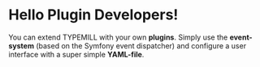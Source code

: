 # Hello Plugin Developers!

You can extend TYPEMILL with your own **plugins**. Simply use the **event-system** (based on the Symfony event dispatcher) and configure a user interface with a super simple **YAML-file**.